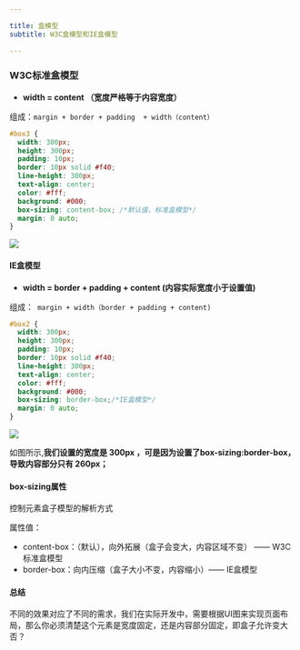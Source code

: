 ```yaml
---

title: 盒模型
subtitle: W3C盒模型和IE盒模型

---
```


### W3C标准盒模型

- **width = content （宽度严格等于内容宽度）**

组成：`margin + border + padding  + width（content）`

```css
#box3 {
  width: 300px;
  height: 300px;
  padding: 10px;
  border: 10px solid #f40;
  line-height: 300px;
  text-align: center;
  color: #fff;
  background: #000;
  box-sizing: content-box; /*默认值，标准盒模型*/ 
  margin: 0 auto;
}
```

![](http://dukangblog.top/img/w3c.box.jpg)

#### IE盒模型

- **width  =  border + padding + content (内容实际宽度小于设置值)**

组成：` margin + width（border + padding + content)`

```css
#box2 {
  width: 300px;
  height: 300px;
  padding: 10px;
  border: 10px solid #f40;
  line-height: 300px;
  text-align: center;
  color: #fff;
  background: #000;
  box-sizing: border-box;/*IE盒模型*/
  margin: 0 auto;
}
```

![](http://dukangblog.top/img/ie.box.jpg)

如图所示,**我们设置的宽度是 300px ，可是因为设置了box-sizing:border-box，导致内容部分只有 260px；**

#### box-sizing属性

控制元素盒子模型的解析方式

属性值：

- content-box：（默认），向外拓展（盒子会变大，内容区域不变） —— W3C标准盒模型
- border-box：向内压缩（盒子大小不变，内容缩小）—— IE盒模型

#### 总结

不同的效果对应了不同的需求，我们在实际开发中，需要根据UI图来实现页面布局，那么你必须清楚这个元素是宽度固定，还是内容部分固定，即盒子允许变大否？

